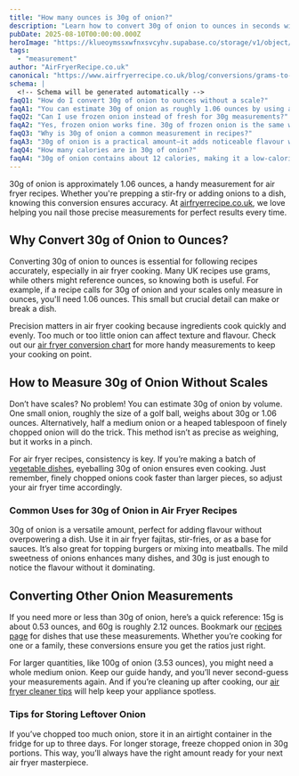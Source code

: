 ```yaml
---
title: "How many ounces is 30g of onion?"
description: "Learn how to convert 30g of onion to ounces in seconds with our simple guide. Perfect for air fryer recipes and precise cooking measurements."
pubDate: 2025-08-10T00:00:00.000Z
heroImage: "https://klueoymssxwfnxsvcyhv.supabase.co/storage/v1/object/public/Shmucket/how-many-ounces-is-30g-of-onion.webp"
tags:
  - "measurement"
author: "AirFryerRecipe.co.uk"
canonical: "https://www.airfryerrecipe.co.uk/blog/conversions/grams-to-ounces/how-many-ounces-is-30g-of-onion"
schema: |
  <!-- Schema will be generated automatically -->
faqQ1: "How do I convert 30g of onion to ounces without a scale?"
faqA1: "You can estimate 30g of onion as roughly 1.06 ounces by using a small onion (golf ball-sized) or a heaped tablespoon of chopped onion. While not as precise as weighing, these methods work well for most recipes."
faqQ2: "Can I use frozen onion instead of fresh for 30g measurements?"
faqA2: "Yes, frozen onion works fine. 30g of frozen onion is the same weight as fresh, but it may release more moisture during cooking. Adjust your air fryer time slightly to account for this difference."
faqQ3: "Why is 30g of onion a common measurement in recipes?"
faqA3: "30g of onion is a practical amount—it adds noticeable flavour without overwhelming a dish. It’s also easy to portion, whether you’re cooking for one or scaling up a recipe for a family meal."
faqQ4: "How many calories are in 30g of onion?"
faqA4: "30g of onion contains about 12 calories, making it a low-calorie way to add flavour to air fryer dishes. It’s also a good source of vitamin C and fibre, adding nutritional value to your meals."
---
```

<p>30g of onion is approximately 1.06 ounces, a handy measurement for air fryer recipes. Whether you're prepping a stir-fry or adding onions to a dish, knowing this conversion ensures accuracy. At <a href=https://www.airfryerrecipe.co.uk>airfryerrecipe.co.uk</a>, we love helping you nail those precise measurements for perfect results every time.</p>

<h2>Why Convert 30g of Onion to Ounces?</h2>
<p>Converting 30g of onion to ounces is essential for following recipes accurately, especially in air fryer cooking. Many UK recipes use grams, while others might reference ounces, so knowing both is useful. For example, if a recipe calls for 30g of onion and your scales only measure in ounces, you'll need 1.06 ounces. This small but crucial detail can make or break a dish.</p>
<p>Precision matters in air fryer cooking because ingredients cook quickly and evenly. Too much or too little onion can affect texture and flavour. Check out our <a href=https://www.airfryerrecipe.co.uk/air-fryer-conversion-chart>air fryer conversion chart</a> for more handy measurements to keep your cooking on point.</p>

<h2>How to Measure 30g of Onion Without Scales</h2>
<p>Don’t have scales? No problem! You can estimate 30g of onion by volume. One small onion, roughly the size of a golf ball, weighs about 30g or 1.06 ounces. Alternatively, half a medium onion or a heaped tablespoon of finely chopped onion will do the trick. This method isn’t as precise as weighing, but it works in a pinch.</p>
<p>For air fryer recipes, consistency is key. If you’re making a batch of <a href=https://www.airfryerrecipe.co.uk/recipe-category/vegetables>vegetable dishes</a>, eyeballing 30g of onion ensures even cooking. Just remember, finely chopped onions cook faster than larger pieces, so adjust your air fryer time accordingly.</p>

<h3>Common Uses for 30g of Onion in Air Fryer Recipes</h3>
<p>30g of onion is a versatile amount, perfect for adding flavour without overpowering a dish. Use it in air fryer fajitas, stir-fries, or as a base for sauces. It’s also great for topping burgers or mixing into meatballs. The mild sweetness of onions enhances many dishes, and 30g is just enough to notice the flavour without it dominating.</p>

<h2>Converting Other Onion Measurements</h2>
<p>If you need more or less than 30g of onion, here’s a quick reference: 15g is about 0.53 ounces, and 60g is roughly 2.12 ounces. Bookmark our <a href=https://www.airfryerrecipe.co.uk/recipes>recipes page</a> for dishes that use these measurements. Whether you’re cooking for one or a family, these conversions ensure you get the ratios just right.</p>
<p>For larger quantities, like 100g of onion (3.53 ounces), you might need a whole medium onion. Keep our guide handy, and you’ll never second-guess your measurements again. And if you’re cleaning up after cooking, our <a href=https://www.airfryerrecipe.co.uk/air-fryer-cleaner>air fryer cleaner tips</a> will help keep your appliance spotless.</p>

<h3>Tips for Storing Leftover Onion</h3>
<p>If you’ve chopped too much onion, store it in an airtight container in the fridge for up to three days. For longer storage, freeze chopped onion in 30g portions. This way, you’ll always have the right amount ready for your next air fryer masterpiece.</p>
